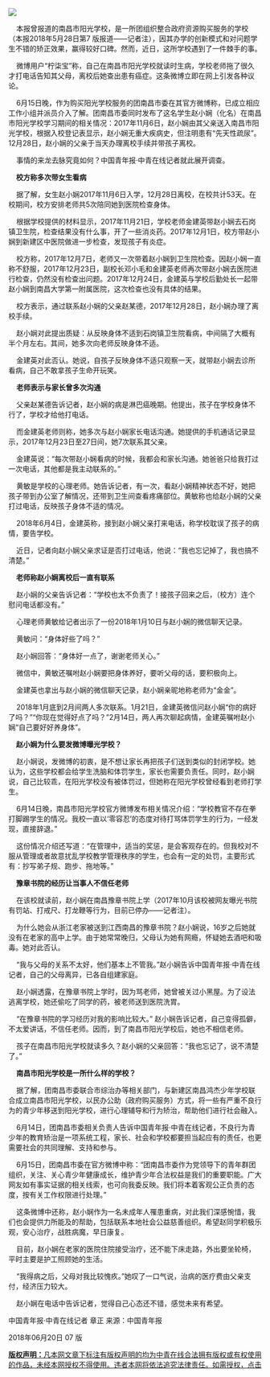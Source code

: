 <p><img src="https://www.iaders.com/wp-content/uploads/2019/11/2666b-927fb7d1ec368e4ddf6d7430e5e0090e.jpg"></p>
<p>&nbsp;&nbsp;&nbsp;&nbsp;本报曾报道的南昌市阳光学校，是一所团组织整合政府资源购买服务的学校（本报2018年5月28日第7&nbsp;版报道——记者注），因其办学的创新模式和对问题学生不错的矫正效果，赢得较好口碑。然而，近日，这所学校遇到了一件棘手的事。<span id="more-8793"></span></p>
<p>&nbsp;&nbsp;&nbsp;&nbsp;微博用户“柠柒宝”称，自己在南昌市阳光学校就读时生病，学校老师拖了很久才打电话告知其父母，离校后她查出患有癌症。这条微博立即在网上引发各种议论。</p>
<p>&nbsp;&nbsp;&nbsp;&nbsp;6月15日晚，作为购买阳光学校服务的团南昌市委在其官方微博称，已成立相应工作小组并派员介入了解。团南昌市委同时发布了这名学生赵小娴（化名）在南昌市阳光学校学习期间的相关情况：2017年11月6日，赵小娴由其父亲送入南昌市阳光学校，根据入校登记表显示，赵小娴无重大疾病史，但注明患有“先天性疏尿”。12月28日，赵小娴的父亲于当天办理离校手续并带孩子离校。</p>
<p>&nbsp;&nbsp;&nbsp;&nbsp;事情的来龙去脉究竟如何？中国青年报·中青在线记者就此展开调查。</p>
<p>&nbsp;&nbsp;&nbsp;<b>&nbsp;校方称多次带女生看病</b></p>
<p>&nbsp;&nbsp;&nbsp;&nbsp;据了解，女生赵小娴2017年11月6日入学，12月28日离校，在校共计53天。在校期间，校方安排老师共5次陪同她到医院检查身体。</p>
<p>&nbsp;&nbsp;&nbsp;&nbsp;根据学校提供的材料显示，2017年11月21日，学校老师金建英带赵小娴去石岗镇卫生院，检查结果没有什么事，开了一些消炎药。2017年12月1日，校方带赵小娴到新建区中医院做进一步检查，发现孩子有炎症。</p>
<p>&nbsp;&nbsp;&nbsp;&nbsp;校方称，2017年12月7日，老师又一次带着赵小娴到卫生院检查。因赵小娴一直称不舒服，2017年12月23日，副校长邓小毛和金建英老师再次带赵小娴去医院进行检查，仍然没有检查出问题。2017年12月24日，金建英与学校后勤处长一起带赵小娴到南昌大学第一附属医院，这次检查也没有具体的结果。</p>
<p>&nbsp;&nbsp;&nbsp;&nbsp;校方表示，通过联系赵小娴的父亲赵某德，2017年12月28日，赵小娴办理了离校手续。</p>
<p>&nbsp;&nbsp;&nbsp;&nbsp;赵小娴对此提出质疑：从反映身体不适到石岗镇卫生院看病，中间隔了大概有半个月左右。其间，她多次向老师反映身体不适。</p>
<p>&nbsp;&nbsp;&nbsp;&nbsp;金建英对此否认。她说，自孩子反映身体不适只观察一天，就带赵小娴去诊所看病，自己不敢拿孩子生命开玩笑。</p>
<p>&nbsp;&nbsp;&nbsp;&nbsp;<b>老师表示与家长曾多次沟通</b></p>
<p>&nbsp;&nbsp;&nbsp;&nbsp;父亲赵某德告诉记者，赵小娴的病是淋巴癌晚期。他提出，孩子在学校身体不行了，学校才给他打电话。</p>
<p>&nbsp;&nbsp;&nbsp;&nbsp;而金建英老师则称，她多次与赵小娴家长电话沟通。她提供的手机通话记录显示，2017年12月23日至27日间，她7次联系其父亲。</p>
<p>&nbsp;&nbsp;&nbsp;&nbsp;金建英说：“每次带赵小娴看病的时候，我都会和家长沟通。她爸爸只给我打过一次电话，其他都是我主动联系的。”</p>
<p>&nbsp;&nbsp;&nbsp;&nbsp;黄敏是学校的心理老师。她告诉记者，有一次，看赵小娴精神状态不好，她把孩子带到办公室了解情况，还带到卫生间查看疼痛部位。黄敏称也给赵小娴的父亲打过电话，反映孩子身体不适的情况。</p>
<p>&nbsp;&nbsp;&nbsp;&nbsp;2018年6月4日，金建英称，接到赵小娴父亲打来电话，称学校耽误了孩子的病情，要告学校。</p>
<p>&nbsp;&nbsp;&nbsp;&nbsp;近日，记者向赵小娴父亲求证是否打过电话，他说：“我也忘记掉了，我也搞不清楚。”</p>
<p>&nbsp;&nbsp;&nbsp;<b>&nbsp;老师称赵小娴离校后一直有联系</b></p>
<p>&nbsp;&nbsp;&nbsp;&nbsp;赵小娴的父亲告诉记者：“学校也太不负责了！接孩子回来之后，（校方）连个慰问电话都没有。”</p>
<p>&nbsp;&nbsp;&nbsp;&nbsp;心理老师黄敏给记者出示了一份2018年1月10日与赵小娴的微信聊天记录。</p>
<p>&nbsp;&nbsp;&nbsp;&nbsp;黄敏问：“身体好些了吗？”</p>
<p>&nbsp;&nbsp;&nbsp;&nbsp;赵小娴回答：“身体好一点了，谢谢老师关心。”</p>
<p>&nbsp;&nbsp;&nbsp;&nbsp;微信中，黄敏还嘱咐赵小娴要把身体养好，要听父母的话，要积极向上。</p>
<p>&nbsp;&nbsp;&nbsp;&nbsp;金建英也拿出与赵小娴的微信聊天记录，赵小娴亲昵地称老师为“金金”。</p>
<p>&nbsp;&nbsp;&nbsp;&nbsp;2018年1月底到2月间两人多次联系。1月21日，金建英微信问赵小娴“你的病好了吗？”“你现在觉得好点了吗？”2月14日，两人再次聊起病情，金建英嘱咐赵小娴“自己要好好养身体”。</p>
<p>&nbsp;&nbsp;&nbsp;<b>&nbsp;赵小娴为什么要发微博曝光学校？</b></p>
<p>&nbsp;&nbsp;&nbsp;&nbsp;赵小娴说，发微博的初衷，是不想让家长再把孩子们送到类似的封闭学校。她认为，这些学校都会给学生洗脑和体罚学生，家长也需要负责任。同时，赵小娴说，自己比较乖，在阳光学校没有被体罚过，但她称在阳光学校曾经看到老师打学生。</p>
<p>&nbsp;&nbsp;&nbsp;&nbsp;6月14日晚，南昌市阳光学校官方微博发布相关情况介绍：“学校教官不存在拳打脚踢学生的情况。我校一直以‘零容忍’的态度对待打骂体罚学生的行为，一经发现，直接辞退。”</p>
<p>&nbsp;&nbsp;&nbsp;&nbsp;这份情况介绍还写道：“在管理中，适当的奖惩，是会客观存在的。但我校对不服从管理或者故意扰乱学校教学管理秩序的学生，也会有一定的处罚，主要形式有：抄写弟子规、跑步、拖地等。”</p>
<p>&nbsp;&nbsp;&nbsp;<b>&nbsp;豫章书院的经历让当事人不信任老师</b></p>
<p>&nbsp;&nbsp;&nbsp;&nbsp;在该校就读前，赵小娴在南昌豫章书院上学（2017年10月该校被网友曝光书院有罚站、打戒尺、打龙鞭等行为，目前已停办——记者注）。</p>
<p>&nbsp;&nbsp;&nbsp;&nbsp;为什么她会从浙江老家被送到江西南昌的豫章书院？赵小娴说，16岁之后她就没有在老家的高中上学。由于她常常晚归，父母认为她有网瘾，怀疑她去酒吧和吸毒。她对此否认。</p>
<p>&nbsp;&nbsp;&nbsp;&nbsp;“我与父母的关系不太好，他们基本上不管我。”赵小娴告诉中国青年报·中青在线记者，自己的父母离异，已各自组建家庭。</p>
<p>&nbsp;&nbsp;&nbsp;&nbsp;赵小娴透露，在豫章书院上学时，因为骂老师，她曾被关过小黑屋。为了设法逃离学校，她还偷吃了同学的药，被老师送到医院洗胃。</p>
<p>&nbsp;&nbsp;&nbsp;&nbsp;“在豫章书院的学习经历对我的影响比较大。”&nbsp;赵小娴告诉记者，自己变得孤僻，不太爱讲话，不信任老师。因而，到了南昌市阳光学校后，她也不相信老师。</p>
<p>&nbsp;&nbsp;&nbsp;&nbsp;孩子在南昌市阳光学校就读多久？赵小娴的父亲回答：“我也忘记了，说不清楚了。”</p>
<p>&nbsp;&nbsp;&nbsp;&nbsp;<b>南昌市阳光学校是一所什么样的学校？</b></p>
<p>&nbsp;&nbsp;&nbsp;&nbsp;据了解，团南昌市委联合市综治办等相关部门，与新建区南昌鸿杰少年学校联合成立南昌市阳光学校，以民办公助（政府购买服务）方式，将一些有严重不良行为的青少年移送到阳光学校，进行心理辅导和行为矫治，帮助他们进行社会融入。</p>
<p>&nbsp;&nbsp;&nbsp;&nbsp;6月14日，团南昌市委相关负责人告诉中国青年报·中青在线记者，不良行为青少年的教育矫治是一项系统工程，家长、社会和学校都要担当起应有的责任，也更需要社会的共同理解、支持和参与。</p>
<p>&nbsp;&nbsp;&nbsp;&nbsp;6月15日，团南昌市委在官方微博中称：“团南昌市委作为党领导下的青年群团组织，关注、关心青少年健康成长，维护青少年合法权益是我们的重要职能。广大网友如有事实证据的相关线索，也可向我委反映。我们将本着客观公正负责的态度，按有关工作权限进行处理。”</p>
<p>&nbsp;&nbsp;&nbsp;&nbsp;这条微博中还称，赵小娴作为一名未成年人罹患重病，对此我们深感惋惜，我们也会提供力所能及的帮助，包括联系本地社会公益慈善组织。希望赵同学积极乐观，安心治疗，战胜病魔，早日康复。</p>
<p>&nbsp;&nbsp;&nbsp;&nbsp;目前，赵小娴在老家的医院住院接受治疗，还不能下床走路，外出要坐轮椅，平时主要是护工照顾她的生活。</p>
<p>&nbsp;&nbsp;&nbsp;&nbsp;“我得病之后，父母对我比较愧疚。”她叹了一口气说，治病的医疗费由父亲支付，经济压力较大。</p>
<p>&nbsp;&nbsp;&nbsp;&nbsp;赵小娴在电话中告诉记者，觉得自己心态还不错，感觉未来有希望。</p>
<p>中国青年报·中青在线记者 章正 来源：中国青年报</p>
<p>2018年06月20日 07 版</p>
<p><a href="http://news.cyol.com/content/2015-07/24/content_11510756.htm" target="_blank" rel="noopener"><b>版权声明：</b>凡本网文章下标注有版权声明的均为中青在线合法拥有版权或有权使用的作品，未经本网授权不得使用。违者本网将依法追究法律责任。如需授权，点击​​​​</a></p>